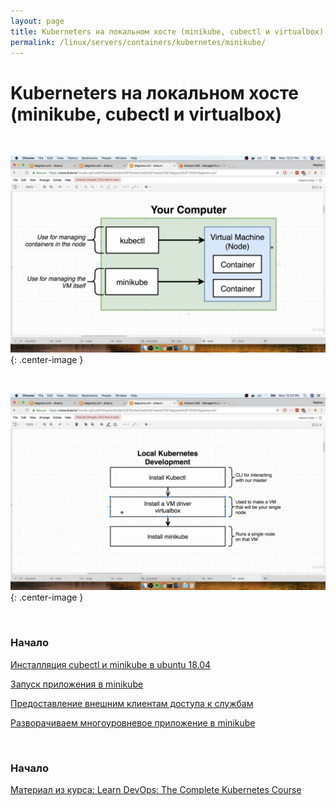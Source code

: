 ```yaml
---
layout: page
title: Kuberneters на локальном хосте (minikube, cubectl и virtualbox)
permalink: /linux/servers/containers/kubernetes/minikube/
---
```


# Kuberneters на локальном хосте (minikube, cubectl и virtualbox)

<br/>

![your computer](/img/linux/servers/containers/kubernetes/your-computer.png "your computer"){: .center-image }

<br/>

![Local Kubernetes Development](/img/linux/servers/containers/kubernetes/local-kubernetes-development.png "Local Kubernetes Development"){: .center-image }

<br/>

### Начало

[Инсталляция cubectl и minikube в ubuntu 18.04](/linux/servers/containers/kubernetes/minikube/cubect-minikube-installation/)

[Запуск приложения в minikube](/linux/servers/containers/kubernetes/minikube/run-application/)

[Предоставление внешним клиентам доступа к службам](/linux/servers/containers/kubernetes/minikube/svc/)

[Разворачиваем многоуровневое приложение в minikube](/linux/servers/containers/kubernetes/minikube/multi-tier-application/)

<br/>

### Начало

[Материал из курса: Learn DevOps: The Complete Kubernetes Course](/linux/servers/containers/kubernetes/minikube/learn-devops-the-complete-kubernetes-course/)
